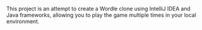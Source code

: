 This project is an attempt to create a Wordle clone using IntelliJ IDEA and Java frameworks, allowing you to play the game multiple times in your local environment.
